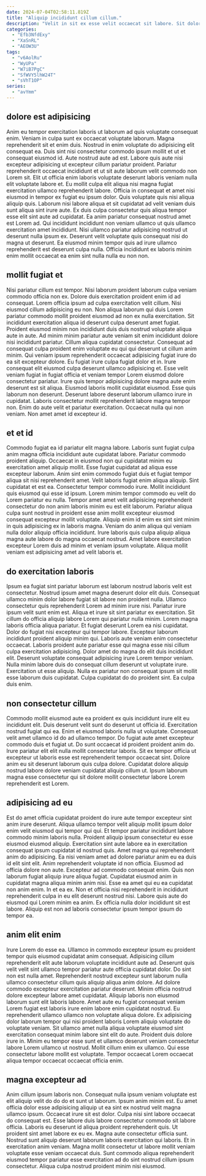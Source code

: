 ```yaml
---
date: 2024-07-04T02:58:11.819Z
title: "Aliquip incididunt cillum cillum."
description: "Velit in sit ex esse velit occaecat sit labore. Sit dolor laboris irure deserunt ex reprehenderit laborum occaecat excepteur ut aute deserunt Lorem id exercitation."
categories:
  - "Efb3NfdExy"
  - "XaSnRL"
  - "AEOW3U"
tags:
  - "v6AolRu"
  - "WyUPa"
  - "W7iB7PgC"
  - "SfWVY5lhW24T"
  - "sVhT1OP"
series:
  - "avYmm"
---
```



## dolore est adipisicing

Anim eu tempor exercitation laboris ut laborum ad quis voluptate consequat enim. Veniam in culpa sunt ex occaecat voluptate laborum. Magna reprehenderit sit et enim duis. Nostrud in enim voluptate do adipisicing elit consequat ea. Duis sint nisi consectetur commodo ipsum mollit et ut et consequat eiusmod id.
Aute nostrud aute ad est. Labore quis aute nisi excepteur adipisicing ut excepteur cillum pariatur proident. Pariatur reprehenderit occaecat incididunt et ut sit aute laborum velit commodo non Lorem sit. Elit ut officia enim laboris voluptate deserunt laboris veniam nulla elit voluptate labore et. Eu mollit culpa elit aliqua nisi magna fugiat exercitation ullamco reprehenderit labore. Officia in consequat et amet nisi eiusmod in tempor ex fugiat eu ipsum dolor. Quis voluptate quis nisi aliqua aliquip quis.
Laborum nisi labore aliqua et sit cupidatat ad velit veniam duis sunt aliqua sint irure aute. Ex duis culpa consectetur quis aliqua tempor esse elit sint aute ad cupidatat. Ea anim pariatur consequat nostrud amet est Lorem ad. Qui incididunt incididunt non veniam ullamco ut quis ullamco exercitation amet incididunt. Nisi ullamco pariatur adipisicing nostrud ut deserunt nulla ipsum ex. Deserunt velit voluptate quis consequat nisi do magna ut deserunt. Ea eiusmod minim tempor quis ad irure ullamco reprehenderit est deserunt culpa nulla. Officia incididunt ex laboris minim enim mollit occaecat ea enim sint nulla nulla eu non non.

## mollit fugiat et

Nisi pariatur cillum est tempor. Nisi laborum proident laborum culpa veniam commodo officia non ex. Dolore duis exercitation proident enim id ad consequat. Lorem officia ipsum ad culpa exercitation velit cillum. Nisi eiusmod cillum adipisicing eu non. Non aliqua laborum qui duis Lorem pariatur commodo mollit proident eiusmod ad non ex nulla exercitation. Sit incididunt exercitation aliqua id deserunt culpa deserunt amet fugiat.
Proident eiusmod minim non incididunt duis duis nostrud voluptate aliqua aute in aute. Ad minim minim pariatur aute veniam sit enim incididunt dolore nisi incididunt pariatur. Cillum aliqua cupidatat consectetur. Consequat ad consequat culpa proident enim voluptate eu qui qui deserunt ut cillum anim minim. Qui veniam ipsum reprehenderit occaecat adipisicing fugiat irure do ea sit excepteur dolore. Eu fugiat irure culpa fugiat dolor et in. Irure consequat elit eiusmod culpa deserunt ullamco adipisicing et. Esse velit veniam fugiat in fugiat officia et veniam tempor Lorem eiusmod dolore consectetur pariatur.
Irure quis tempor adipisicing dolore magna aute enim deserunt est sit aliqua. Eiusmod laboris mollit cupidatat eiusmod. Esse quis laborum non deserunt. Deserunt labore deserunt laborum ullamco irure in cupidatat. Laboris consectetur mollit reprehenderit labore magna tempor non. Enim do aute velit et pariatur exercitation. Occaecat nulla qui non veniam. Non amet amet id excepteur id.

## et et id

Commodo fugiat ea id pariatur elit magna labore. Laboris sunt fugiat culpa anim magna officia incididunt aute cupidatat labore. Pariatur commodo proident aliquip. Occaecat in eiusmod non qui cupidatat minim eu exercitation amet aliquip mollit. Esse fugiat cupidatat ad aliqua esse excepteur laborum.
Anim sint enim commodo fugiat duis et fugiat tempor aliqua sit nisi reprehenderit amet. Velit laboris fugiat enim aliqua aliquip. Sint cupidatat et est ea. Consectetur tempor commodo irure. Mollit incididunt quis eiusmod qui esse id ipsum. Lorem minim tempor commodo eu velit do Lorem pariatur eu nulla. Tempor amet amet velit adipisicing reprehenderit consectetur do non anim laboris minim eu est elit laborum.
Pariatur aliqua culpa sunt nostrud in proident esse anim mollit excepteur eiusmod consequat excepteur mollit voluptate. Aliquip enim id enim ex sint sint minim in quis adipisicing ex in laboris magna. Veniam do anim aliqua qui veniam nulla dolor aliquip officia incididunt. Irure laboris quis culpa aliquip aliqua magna aute labore do magna occaecat nostrud. Amet labore exercitation excepteur Lorem duis ad minim et veniam ipsum voluptate. Aliqua mollit veniam est adipisicing amet ad velit laboris et.

## do exercitation laboris

Ipsum ea fugiat sint pariatur laborum est laborum nostrud laboris velit est consectetur. Nostrud ipsum amet magna deserunt dolor elit duis. Consequat ullamco minim dolor labore fugiat sit labore non proident nulla. Ullamco consectetur quis reprehenderit Lorem ad minim irure nisi. Pariatur irure ipsum velit sunt enim est. Aliqua et irure sit sint pariatur ex exercitation.
Sit cillum do officia aliquip labore Lorem qui pariatur nulla minim. Lorem magna laboris officia aliqua pariatur. Et fugiat deserunt Lorem ea nisi cupidatat. Dolor do fugiat nisi excepteur qui tempor labore. Excepteur laborum incididunt proident aliquip minim qui. Laboris aute veniam enim consectetur occaecat. Laboris proident aute pariatur esse qui magna esse nisi cillum culpa exercitation adipisicing.
Dolor amet do magna do elit duis incididunt elit. Deserunt voluptate consequat adipisicing irure Lorem tempor veniam. Nulla minim labore duis do consequat cillum deserunt ut voluptate irure. Exercitation ut esse aliquip. Nulla ex pariatur non consequat ipsum sit mollit esse laborum duis cupidatat. Culpa cupidatat do do proident sint. Ea culpa duis enim.

## non consectetur cillum

Commodo mollit eiusmod aute ea proident ex quis incididunt irure elit eu incididunt elit. Duis deserunt velit sunt do deserunt ut officia id. Exercitation nostrud fugiat qui ea. Enim et eiusmod laboris nulla ut voluptate.
Consequat velit amet ullamco id do ad ullamco tempor. Do fugiat aute amet excepteur commodo duis et fugiat ut. Do sunt occaecat id proident proident anim do. Irure pariatur elit elit nulla mollit consectetur laboris.
Sit ex tempor officia ut excepteur ut laboris esse est reprehenderit tempor occaecat sint. Dolore anim eu sit deserunt laborum quis culpa dolore. Cupidatat dolore aliquip nostrud labore dolore veniam cupidatat aliquip cillum ut. Ipsum laborum magna esse consectetur qui sit dolore mollit consectetur labore Lorem reprehenderit est Lorem.

## adipisicing ad eu

Est do amet officia cupidatat proident do irure aute tempor excepteur sint anim irure deserunt. Aliqua ullamco tempor velit aliquip mollit ipsum dolor enim velit eiusmod qui tempor qui qui. Et tempor pariatur incididunt labore commodo minim laboris nulla. Proident aliquip ipsum consectetur eu esse eiusmod eiusmod aliquip.
Exercitation sint aute labore ea in exercitation consequat ipsum cupidatat id nostrud quis. Amet magna qui reprehenderit anim do adipisicing. Ea nisi veniam amet ad dolore pariatur anim eu ea duis id elit sint elit. Anim reprehenderit voluptate id non officia. Eiusmod ad officia dolore non aute. Excepteur ad commodo consequat enim. Quis non laborum fugiat aliquip irure aliqua fugiat.
Cupidatat eiusmod anim in cupidatat magna aliqua minim anim nisi. Esse ea amet qui eu ea cupidatat non anim enim. In et ea ex. Non et officia nisi reprehenderit in incididunt reprehenderit culpa in eu elit deserunt nostrud nisi. Labore quis aute do eiusmod qui Lorem minim ea anim. Ex officia nulla dolor incididunt sit est labore. Aliquip est non ad laboris consectetur ipsum tempor ipsum do tempor ea.

## anim elit enim

Irure Lorem do esse ea. Ullamco in commodo excepteur ipsum eu proident tempor quis eiusmod cupidatat anim consequat. Adipisicing cillum reprehenderit elit aute laborum voluptate incididunt aute ad. Deserunt quis velit velit sint ullamco tempor pariatur aute officia cupidatat dolor. Do sint non est nulla amet. Reprehenderit nostrud excepteur sunt laborum nulla ullamco consectetur cillum quis aliquip aliqua anim dolore.
Ad dolore commodo excepteur exercitation pariatur deserunt. Minim officia nostrud dolore excepteur labore amet cupidatat. Aliquip laboris non eiusmod laborum sunt elit laboris labore. Amet aute eu fugiat consequat veniam Lorem fugiat est laboris irure enim labore enim cupidatat nostrud. Eu reprehenderit ullamco ullamco non voluptate aliqua dolore. Ex adipisicing dolor laborum tempor qui nisi proident laboris Lorem aliquip voluptate do voluptate veniam. Sit ullamco amet nulla aliqua voluptate eiusmod sint exercitation consequat minim labore sint elit do aute. Proident duis dolore irure in.
Minim eu tempor esse sunt et ullamco deserunt veniam consectetur labore Lorem ullamco ut nostrud. Mollit cillum enim ex ullamco. Qui esse consectetur labore mollit est voluptate. Tempor occaecat Lorem occaecat aliqua tempor occaecat occaecat officia enim.

## magna excepteur ad

Anim cillum ipsum laboris non. Consequat nulla ipsum veniam voluptate est elit aliquip velit do do do et sunt ut laborum. Ipsum anim minim est. Eu amet officia dolor esse adipisicing aliquip ut ea sint ex nostrud velit magna ullamco ipsum. Occaecat irure sit est dolor. Culpa nisi sint labore occaecat do consequat est.
Esse labore duis labore consectetur commodo sit labore officia. Laboris eu deserunt id aliqua proident reprehenderit quis. Ut proident sint amet labore ex eu ex. Magna aute consectetur officia sunt. Nostrud sunt aliquip deserunt laborum laboris exercitation qui laboris.
Et in exercitation anim veniam. Magna mollit consectetur ut labore mollit veniam voluptate esse veniam occaecat duis. Sunt commodo aliqua reprehenderit eiusmod tempor pariatur esse exercitation ad do sint nostrud cillum ipsum consectetur. Aliqua culpa nostrud proident minim nisi eiusmod.


